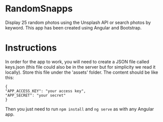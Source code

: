 # RandomSnapps
Display 25 random photos using the Unsplash API or search photos by keyword.
This app has been created using Angular and Bootstrap.

# Instructions
In order for the app to work, you will need to create a JSON file called keys.json (this file could also be in the server but for simplicity we read it locally). Store this file under the 'assets' folder. The content should be like this:<br/>

    {
    "APP_ACCESS_KEY": "your access key",
    "APP_SECRET": "your secret"
    }

Then you just need to run `npm install` and `ng serve` as with any Angular app.
